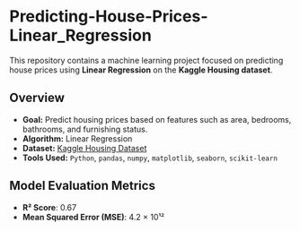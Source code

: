 # Predicting-House-Prices-Linear_Regression

This repository contains a machine learning project focused on predicting house prices using **Linear Regression** on the **Kaggle Housing dataset**.

## Overview
- **Goal:** Predict housing prices based on features such as area, bedrooms, bathrooms, and furnishing status.
- **Algorithm:** Linear Regression
- **Dataset:** [Kaggle Housing Dataset](https://www.kaggle.com/datasets)
- **Tools Used:** `Python`, `pandas`, `numpy`, `matplotlib`, `seaborn`, `scikit-learn`

## Model Evaluation Metrics

- **R² Score**: 0.67
- **Mean Squared Error (MSE)**: 4.2 × 10¹²

